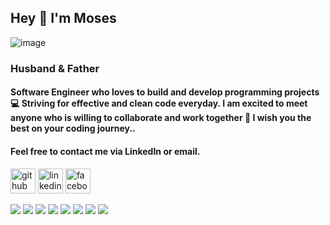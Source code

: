 ## Hey 👋  I'm Moses
![image](https://user-images.githubusercontent.com/72669250/113784961-78a17a80-96f3-11eb-87ff-022176cac2fb.png)

### Husband & Father 
#### Software Engineer who loves to build and develop programming projects :computer:   Striving for effective and clean code everyday. I am excited to meet anyone who is willing to collaborate and work together   :handshake: I wish you the best on your coding journey..

#### Feel free to contact me via LinkedIn or email. 

<p>
    <img src='https://cdn.jsdelivr.net/npm/simple-icons@3.0.1/icons/github.svg' alt='github' height='40' to="https://github.com/mosesvk">
    <img src='https://cdn.jsdelivr.net/npm/simple-icons@3.0.1/icons/linkedin.svg' alt='linkedin' height='40' href="https://www.linkedin.com/in/mosesvk/">  
    <img src='https://cdn.jsdelivr.net/npm/simple-icons@3.0.1/icons/facebook.svg' alt='facebook' height='40' href="https://www.facebook.com/profile.php?id=100004199235959">
</p>


<p>
    <img src="https://img.shields.io/badge/-github-1B1F23?logo=github&style=flat-square&logoColor=white">
    <img src="https://img.shields.io/badge/-git-E84E31?logo=git&style=flat-square&logoColor=white">
    <img src="https://img.shields.io/badge/-html5-E44D26?logo=html5&style=flat-square&logoColor=white">
    <img src="https://img.shields.io/badge/-css3-25A1E1?logo=css3&style=flat-square&logoColor=white">
    <img src="https://img.shields.io/badge/-javascript-F1A324?logo=javascript&style=flat-square&logoColor=white">
    <img src="https://img.shields.io/badge/-npm-C53635?logo=npm&style=flat-square&logoColor=white">
    <img src="https://img.shields.io/badge/-vscode-3CACF2?logo=visual-studio-code&style=flat-square&logoColor=white">
    <img src="https://img.shields.io/badge/-chrome-0F9855?logo=google-chrome&style=flat-square&logoColor=white">
</p>



<!--
**mosesvk/mosesvk** is a ✨ _special_ ✨ repository because its `README.md` (this file) appears on your GitHub profile.

Here are some ideas to get you started:

- 🔭 I’m currently working on ...
- 🌱 I’m currently learning ...
- 👯 I’m looking to collaborate on ...
- 🤔 I’m looking for help with ...
- 💬 Ask me about ...
- 📫 How to reach me: ...
- 😄 Pronouns: ...
- ⚡ Fun fact: ...
-->

